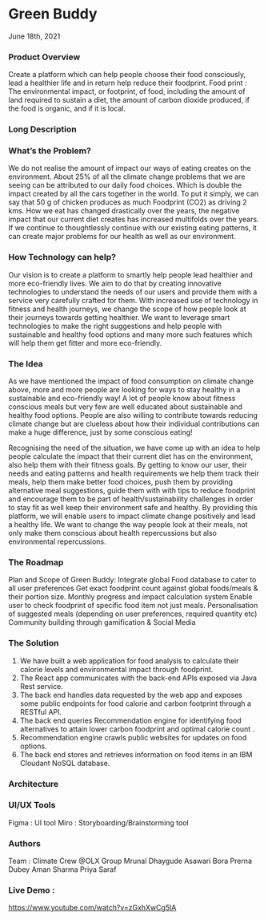 # Green Buddy

June 18th, 2021

### Product Overview

Create a platform which can help people choose their food consciously, lead a healthier life and in return help reduce their foodprint. 
Food print : The environmental impact, or footprint, of food, including the amount of land required to sustain a diet, the amount of carbon dioxide produced, if the food is organic, and if it is local.

### Long Description

### What’s the Problem?

We do not realise the amount of impact our ways of eating creates on the environment. About 25% of all the climate change problems that we are seeing can be attributed to our daily food choices. Which is double the impact created by all the cars together in the world. To put it simply, we can say that 50 g of chicken produces as much Foodprint (CO2) as driving 2 kms. How we eat has changed drastically over the years, the negative impact that our current diet creates has increased multifolds over the years. If we continue to thoughtlessly continue with our existing eating patterns, it can create major problems for our health as well as our environment.

### How Technology can help?
Our vision is to create a platform to smartly help people lead healthier and more eco-friendly lives. We aim to do that by creating innovative technologies to understand the needs of our users and provide them with a service very carefully crafted for them. With increased use of technology in fitness and health journeys, we change the scope of how people look at their journeys towards getting healthier. We want to leverage smart technologies to make the right suggestions and help people with sustainable and healthy food options and many more such features which will help them get fitter and more eco-friendly.

### The Idea

As we have mentioned the impact of food consumption on climate change above, more and more people are looking for ways to stay healthy in a sustainable and eco-friendly way! A lot of people know about fitness conscious meals but very few are well educated about sustainable and healthy food options. People are also willing to contribute towards reducing climate change but are clueless about how their individual contributions can make a huge difference, just by some conscious eating!

Recognising the need of the situation, we have come up with an idea to help people calculate the impact that their current diet has on the environment, also help them with their fitness goals. By getting to know our user, their needs and eating patterns and health requirements we help them track their meals, help them make better food choices,  push them by providing alternative meal suggestions, guide them with with tips to reduce foodprint and encourage them to be part of health/sustainability challenges in order to stay fit as well keep their environment safe and healthy. By providing this platform, we will enable users to impact climate change positively and lead a healthy life. We want to change the way people look at their meals, not only make them conscious about health repercussions but also environmental repercussions.

### The Roadmap

Plan and Scope of Green Buddy:
Integrate global Food database to cater to all user preferences
Get exact foodprint count against global foods/meals & their portion size.
Monthly progress and impact calculation system
Enable user to check foodprint of specific food item not just meals.
Personalisation of suggested meals (depending on user preferences, required quantity etc)
Community building through gamification & Social Media

### The Solution

1. We have built a web application for food analysis to calculate their calorie levels and environmental impact through foodprint.
2. The React app communicates with the back-end APIs exposed via Java Rest service.
3. The back end handles data requested by the web app and exposes some public endpoints for food calorie and carbon footprint through a RESTful API.
4. The back end queries Recommendation engine for identifying food alternatives to attain lower carbon foodprint and optimal calorie count .
5. Recommendation engine crawls public websites for updates on food options.
6. The back end stores and retrieves information on food items in an IBM Cloudant NoSQL database.

### Architecture



### UI/UX Tools

Figma : UI tool 
Miro : Storyboarding/Brainstorming tool

### Authors

Team : Climate Crew @OLX Group
Mrunal Dhaygude
Asawari Bora
Prerna Dubey
Aman Sharma
Priya Saraf

### Live Demo :

https://www.youtube.com/watch?v=zGxhXwCg5lA


